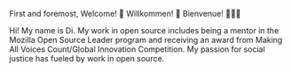 First and foremost, Welcome! 🎉 Willkommen! 🎊 Bienvenue! 🎈🎈🎈

Hi! My name is Di. My work in open source includes being a mentor in the Mozilla Open Source Leader program and receiving an award from Making All Voices Count/Global Innovation Competition. My passion for social justice has fueled by work in open source.
